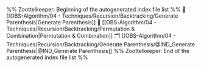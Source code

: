 %% Zoottelkeeper: Beginning of the autogenerated index file list  %%
📄 [[OBS-Algorithm/04 - Techniques/Recursion/Backtracking/Generate Parenthesis|Generate Parenthesis]]
📄 [[OBS-Algorithm/04 - Techniques/Recursion/Backtracking/Permutation & Combination|Permutation & Combination]]
🗂️ [[OBS-Algorithm/04 - Techniques/Recursion/Backtracking/Generate Parenthesis/@IND_Generate Parenthesis|@IND_Generate Parenthesis]]
%% Zoottelkeeper: End of the autogenerated index file list  %%
